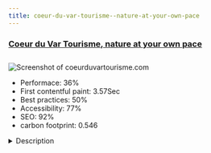 ```yaml
---
title: coeur-du-var-tourisme--nature-at-your-own-pace
---
```


<div style="height: 3rem">
  <a href="http://www.coeurduvartourisme.com/"><h3>Coeur du Var Tourisme, nature at your own pace</h3></a>
</div>
<img loading="lazy" src="/images/thumbs/coeurduvartourisme.com.jpg" alt="Screenshot of coeurduvartourisme.com" />
<ul>
  <li>Performace: 36%</li>
  <li>
    First contentful paint:
    3.57Sec
  </li>
  <li>Best practices: 50%</li>
  <li>Accessibility: 77%</li>
  <li>SEO: 92%</li>
  <li>carbon footprint: 0.546</li>
</ul>
<details>
  <summary>Description</summary>
  <p>Officiel website for the Coeur du Var Tourist Office, Provence, France. Lodging, food and travel informationJoomla 3.6.5 website including video background, Joomlannuaire & Joomladnews extensions</p>
</details>

